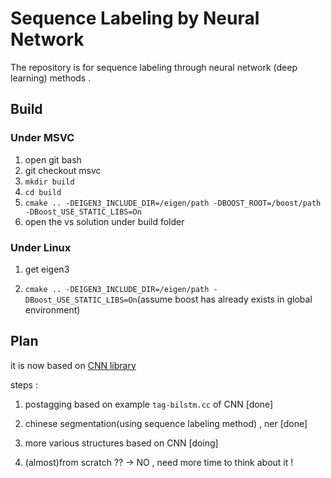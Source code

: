 # Sequence Labeling by Neural Network

The repository is for sequence labeling through neural network (deep learning) methods .

## Build

### Under MSVC

1. open git bash
4. git checkout msvc
5. `mkdir build`
6. `cd build`
7. `cmake .. -DEIGEN3_INCLUDE_DIR=/eigen/path -DBOOST_ROOT=/boost/path -DBoost_USE_STATIC_LIBS=On`
8. open the vs solution under build folder




### Under Linux

1. get eigen3

2. `cmake .. -DEIGEN3_INCLUDE_DIR=/eigen/path -DBoost_USE_STATIC_LIBS=On`(assume boost has already exists in global environment)

## Plan 


it is now based on [CNN library](https://github.com/clab/cnn)

steps :

1. postagging based on example `tag-bilstm.cc` of CNN [done]

2. chinese segmentation(using sequence labeling method) , ner [done]

3. more various structures based on CNN [doing]

4. (almost)from scratch ?? -> NO , need more time to think about it !
